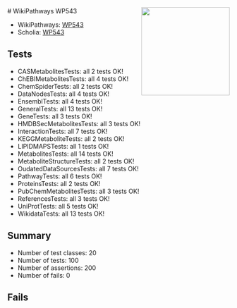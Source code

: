 <img style="float: right; width: 200px" src="https://upload.wikimedia.org/wikipedia/commons/thumb/8/83/Wplogo_with_text_500.png/640px-Wplogo_with_text_500.png" />
# WikiPathways WP543

* WikiPathways: [WP543](https://new.wikipathways.org/pathways/WP543)
* Scholia: [WP543](https://scholia.toolforge.org/wikipathways/WP543)
## Tests
* CASMetabolitesTests: all 2 tests OK!
* ChEBIMetabolitesTests: all 4 tests OK!
* ChemSpiderTests: all 2 tests OK!
* DataNodesTests: all 4 tests OK!
* EnsemblTests: all 4 tests OK!
* GeneralTests: all 13 tests OK!
* GeneTests: all 3 tests OK!
* HMDBSecMetabolitesTests: all 3 tests OK!
* InteractionTests: all 7 tests OK!
* KEGGMetaboliteTests: all 2 tests OK!
* LIPIDMAPSTests: all 1 tests OK!
* MetabolitesTests: all 14 tests OK!
* MetaboliteStructureTests: all 2 tests OK!
* OudatedDataSourcesTests: all 7 tests OK!
* PathwayTests: all 6 tests OK!
* ProteinsTests: all 2 tests OK!
* PubChemMetabolitesTests: all 3 tests OK!
* ReferencesTests: all 3 tests OK!
* UniProtTests: all 5 tests OK!
* WikidataTests: all 13 tests OK!


## Summary

* Number of test classes: 20
* Number of tests: 100
* Number of assertions: 200
* Number of fails: 0

## Fails

